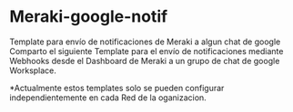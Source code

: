 # Meraki-google-notif
Template para envío de notificaciones de Meraki a algun chat de google
Comparto el siguiente Template para el envío de notificaciones mediante Webhooks desde el Dashboard de Meraki a un grupo de chat de google Worksplace.

*Actualmente estos templates solo se pueden configurar independientemente en cada Red de la oganizacion.


